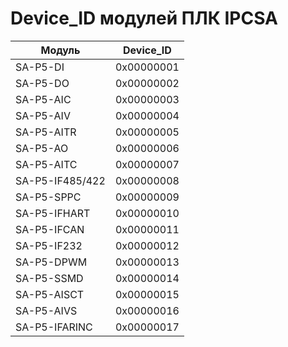 # Device_ID модулей ПЛК IPCSA

| Модуль            | Device_ID    |
|-------------------|--------------|
| SA-P5-DI       | 0x00000001   |
| SA-P5-DO       | 0x00000002   |
| SA-P5-AIC      | 0x00000003   |
| SA-P5-AIV      | 0x00000004   |
| SA-P5-AITR     | 0x00000005   |
| SA-P5-AO       | 0x00000006   |
| SA-P5-AITC     | 0x00000007   |
| SA-P5-IF485/422| 0x00000008   |
| SA-P5-SPPC     | 0x00000009   |
| SA-P5-IFHART   | 0x00000010   |
| SA-P5-IFCAN    | 0x00000011   |
| SA-P5-IF232    | 0x00000012   |
| SA-P5-DPWM     | 0x00000013   |
| SA-P5-SSMD     | 0x00000014   |
| SA-P5-AISCT    | 0x00000015   |
| SA-P5-AIVS     | 0x00000016   |
| SA-P5-IFARINC  | 0x00000017   |